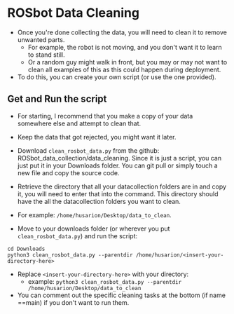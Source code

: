 # ROSbot Data Cleaning
- Once you're done collecting the data, you will need to clean it to remove unwanted parts. 
  - For example, the robot is not moving, and you don't want it to learn to stand still.
  - Or a random guy might walk in front, but you may or may not want to clean all examples of this as this could happen during deployment.
- To do this, you can create your own script (or use the one provided). 

## Get and Run the script
- For starting, I recommend that you make a copy of your data somewhere else and attempt to clean that.
- Keep the data that got rejected, you might want it later. 


- Download `clean_rosbot_data.py` from the github: ROSbot_data_collection/data_cleaning. Since it is just a script, you can just put it in your Downloads folder. You can git pull or simply touch a new file and copy the source code.
- Retrieve the directory that all your datacollection folders are in and copy it, you will need to enter that into the command. This directory should have the all the datacollection folders you want to clean.
 - For example: `/home/husarion/Desktop/data_to_clean`. 
- Move to your downloads folder (or wherever you put `clean_rosbot_data.py`) and run the script:
```
cd Downloads
python3 clean_rosbot_data.py --parentdir /home/husarion/<insert-your-directory-here>
```
- Replace `<insert-your-directory-here>` with your directory:
   - example: `python3 clean_rosbot_data.py --parentdir /home/husarion/Desktop/data_to_clean`
- You can comment out the specific cleaning tasks at the bottom (if name ==main) if you don't want to run them.


